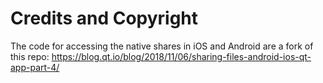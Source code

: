 # Credits and Copyright

The code for accessing the native shares in iOS and Android are a fork of this repo: 
https://blog.qt.io/blog/2018/11/06/sharing-files-android-ios-qt-app-part-4/

